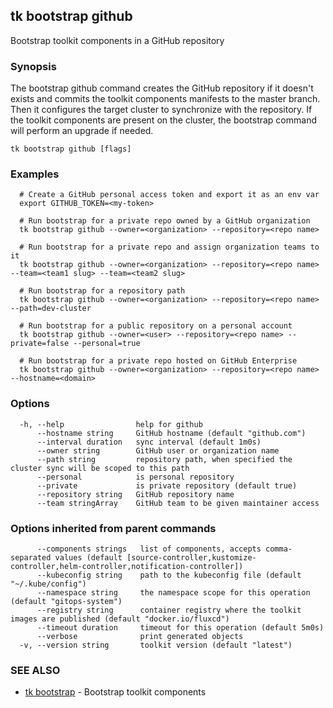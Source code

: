 ## tk bootstrap github

Bootstrap toolkit components in a GitHub repository

### Synopsis

The bootstrap github command creates the GitHub repository if it doesn't exists and
commits the toolkit components manifests to the master branch.
Then it configures the target cluster to synchronize with the repository.
If the toolkit components are present on the cluster,
the bootstrap command will perform an upgrade if needed.

```
tk bootstrap github [flags]
```

### Examples

```
  # Create a GitHub personal access token and export it as an env var
  export GITHUB_TOKEN=<my-token>

  # Run bootstrap for a private repo owned by a GitHub organization
  tk bootstrap github --owner=<organization> --repository=<repo name>

  # Run bootstrap for a private repo and assign organization teams to it
  tk bootstrap github --owner=<organization> --repository=<repo name> --team=<team1 slug> --team=<team2 slug>

  # Run bootstrap for a repository path
  tk bootstrap github --owner=<organization> --repository=<repo name> --path=dev-cluster

  # Run bootstrap for a public repository on a personal account
  tk bootstrap github --owner=<user> --repository=<repo name> --private=false --personal=true 

  # Run bootstrap for a private repo hosted on GitHub Enterprise
  tk bootstrap github --owner=<organization> --repository=<repo name> --hostname=<domain>

```

### Options

```
  -h, --help                help for github
      --hostname string     GitHub hostname (default "github.com")
      --interval duration   sync interval (default 1m0s)
      --owner string        GitHub user or organization name
      --path string         repository path, when specified the cluster sync will be scoped to this path
      --personal            is personal repository
      --private             is private repository (default true)
      --repository string   GitHub repository name
      --team stringArray    GitHub team to be given maintainer access
```

### Options inherited from parent commands

```
      --components strings   list of components, accepts comma-separated values (default [source-controller,kustomize-controller,helm-controller,notification-controller])
      --kubeconfig string    path to the kubeconfig file (default "~/.kube/config")
      --namespace string     the namespace scope for this operation (default "gitops-system")
      --registry string      container registry where the toolkit images are published (default "docker.io/fluxcd")
      --timeout duration     timeout for this operation (default 5m0s)
      --verbose              print generated objects
  -v, --version string       toolkit version (default "latest")
```

### SEE ALSO

* [tk bootstrap](tk_bootstrap.md)	 - Bootstrap toolkit components


